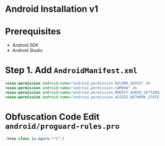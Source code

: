 # Android Installation v1

# Prerequisites
* Android SDK
* Android Studio

# Step 1. Add `AndroidManifest.xml`
```xml
<uses-permission android:name="android.permission.RECORD_AUDIO" />
<uses-permission android:name="android.permission.CAMERA" />
<uses-permission android:name="android.permission.MODIFY_AUDIO_SETTINGS" />
<uses-permission android:name="android.permission.ACCESS_NETWORK_STATE" />
```

# Obfuscation Code Edit `android/proguard-rules.pro`
```java
-keep class io.agora.**{*;}
```
